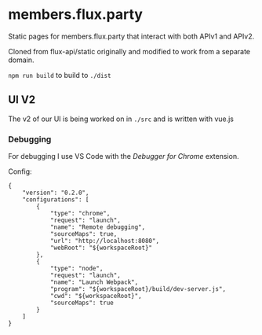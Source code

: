 # members.flux.party

Static pages for members.flux.party that interact with both APIv1 and APIv2.

Cloned from flux-api/static originally and modified to work from a separate domain.

`npm run build` to build to `./dist`

## UI V2

The v2 of our UI is being worked on in `./src` and is written with vue.js

### Debugging

For debugging I use VS Code with the _Debugger for Chrome_ extension.

Config:

```
{
    "version": "0.2.0",
    "configurations": [
        {
            "type": "chrome",
            "request": "launch",
            "name": "Remote debugging",
            "sourceMaps": true,
            "url": "http://localhost:8080",
            "webRoot": "${workspaceRoot}"
        },
        {
            "type": "node",
            "request": "launch",
            "name": "Launch Webpack",
            "program": "${workspaceRoot}/build/dev-server.js",
            "cwd": "${workspaceRoot}",
            "sourceMaps": true
        }
    ]
}
```

